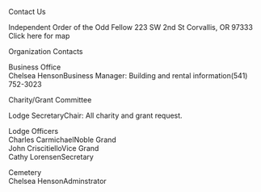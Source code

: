 Contact Us

Independent Order of the Odd Fellow
223  SW 2nd  St
Corvallis, OR 97333
Click here for map

Organization Contacts

Business Office   
Chelsea HensonBusiness Manager: Building and rental information(541) 752-3023

Charity/Grant Committee   

Lodge SecretaryChair: All charity and grant request.

Lodge Officers   
Charles CarmichaelNoble Grand   
John CriscitielloVice Grand   
Cathy LorensenSecretary   

Cemetery   
Chelsea HensonAdminstrator
